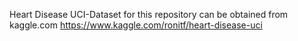 
Heart Disease UCI-Dataset for this repository can be obtained from kaggle.com
https://www.kaggle.com/ronitf/heart-disease-uci
